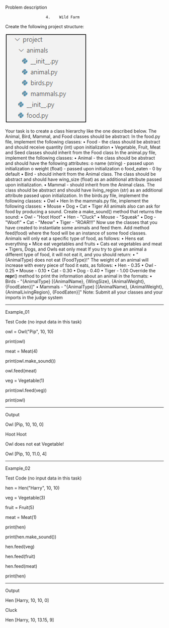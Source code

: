Problem description

                      4.	Wild Farm
Create the following project structure:


![img.png](img.png)


Your task is to create a class hierarchy like the one described below. The Animal, Bird, Mammal, and Food classes should be abstract:
In the food.py file, implement the following classes:
•	Food - the class should be abstract and should receive quantity (int) upon initialization
•	Vegetable, Fruit, Meat and Seed classes should inherit from the Food class
In the animal.py file, implement the following classes:
•	Animal - the class should be abstract and should have the following attributes:
o	name (string) - passed upon initialization
o	weight (float) - passed upon initialization
o	food_eaten - 0 by default 
•	Bird - should inherit from the Animal class. The class should be abstract and should have wing_size (float) as an additional attribute passed upon initialization.
•	Mammal - should inherit from the Animal class. The class should be abstract and should have living_region (str) as an additional attribute passed upon initialization.
In the birds.py file, implement the following classes:
•	Owl
•	Hen
In the mammals.py file, implement the following classes:
•	Mouse
•	Dog
•	Cat
•	Tiger
All animals also can ask for food by producing a sound. Create a make_sound() method that returns the sound:
•	Owl - "Hoot Hoot"
•	Hen - "Cluck"
•	Mouse - "Squeak"
•	Dog - "Woof!"
•	Cat - "Meow"
•	Tiger - "ROAR!!!"
Now use the classes that you have created to instantiate some
animals and feed them. Add method feed(food) where the food will be an instance of some food classes.
Animals will only eat a specific type of food, as follows:
•	Hens eat everything
•	Mice eat vegetables and fruits
•	Cats eat vegetables and meat
•	Tigers, Dogs, and Owls eat only meat
If you try to give an animal a different type of food, it will not eat it, and you should return:
•	"{AnimalType} does not eat {FoodType}!"
The weight of an animal will increase with every piece of food it eats, as follows:
•	Hen - 0.35
•	Owl - 0.25
•	Mouse - 0.10
•	Cat - 0.30
•	Dog - 0.40
•	Tiger - 1.00
Override the __repr__() method to print the information about an animal in the formats:
•	Birds - "{AnimalType} [{AnimalName}, {WingSize}, {AnimalWeight}, {FoodEaten}]"
•	Mammals - "{AnimalType} [{AnimalName}, {AnimalWeight}, {AnimalLivingRegion}, {FoodEaten}]"
Note: Submit all your classes and your imports in the judge system




_______________________________________________
Example_01

Test Code	(no input data in this task)


owl = Owl("Pip", 10, 10)

print(owl)

meat = Meat(4)

print(owl.make_sound())

owl.feed(meat)

veg = Vegetable(1)

print(owl.feed(veg))

print(owl)



_______________________________________________
Output


Owl [Pip, 10, 10, 0]

Hoot Hoot

Owl does not eat Vegetable!

Owl [Pip, 10, 11.0, 4]



_______________________________________________
Example_02

Test Code	(no input data in this task)

hen = Hen("Harry", 10, 10)

veg = Vegetable(3)

fruit = Fruit(5)

meat = Meat(1)

print(hen)

print(hen.make_sound())

hen.feed(veg)

hen.feed(fruit)

hen.feed(meat)

print(hen)

_______________________________________________
Output

Hen [Harry, 10, 10, 0]

Cluck

Hen [Harry, 10, 13.15, 9]
